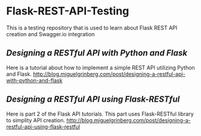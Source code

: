# Flask-REST-API-Testing
This is a testing repository that is used to learn about Flask REST API creation and Swagger.io integration

## *Designing a RESTful API with Python and Flask*
Here is a tutorial about how to implement a simple REST API utilizing Python and Flask.
http://blog.miguelgrinberg.com/post/designing-a-restful-api-with-python-and-flask

## *Designing a RESTful API using Flask-RESTful*
Here is part 2 of the Flask API tutorials. This part uses Flask-RESTful library to simplity API creation.
http://blog.miguelgrinberg.com/post/designing-a-restful-api-using-flask-restful

